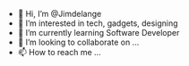 - 👋 Hi, I’m @Jimdelange
- 👀 I’m interested in tech, gadgets, designing
- 🌱 I’m currently learning Software Developer
- 💞️ I’m looking to collaborate on ...
- 📫 How to reach me ...

<!---
Jimdelange/Jimdelange is a ✨ special ✨ repository because its `README.md` (this file) appears on your GitHub profile.
You can click the Preview link to take a look at your changes.
--->
